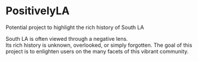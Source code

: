 # PositivelyLA
Potential project to highlight the rich history of South LA


South LA is often viewed through a negative lens.  
Its rich history is unknown, overlooked, or simply forgotten.
The goal of this project is to enlighten users on the many facets of this vibrant community.
